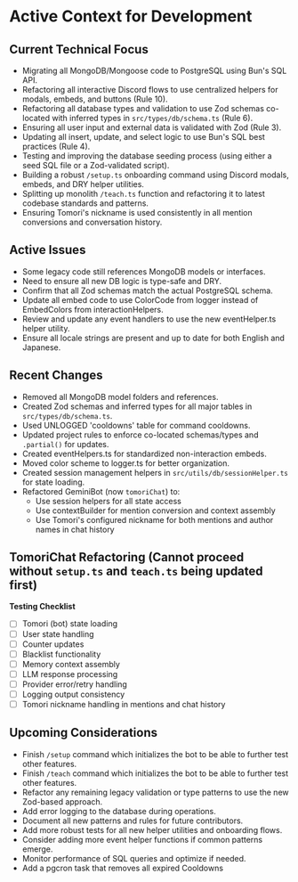 # Active Context for Development

## Current Technical Focus
- Migrating all MongoDB/Mongoose code to PostgreSQL using Bun's SQL API.
- Refactoring all interactive Discord flows to use centralized helpers for modals, embeds, and buttons (Rule 10).
- Refactoring all database types and validation to use Zod schemas co-located with inferred types in `src/types/db/schema.ts` (Rule 6).
- Ensuring all user input and external data is validated with Zod (Rule 3).
- Updating all insert, update, and select logic to use Bun's SQL best practices (Rule 4).
- Testing and improving the database seeding process (using either a seed SQL file or a Zod-validated script).
- Building a robust `/setup.ts` onboarding command using Discord modals, embeds, and DRY helper utilities.
- Splitting up monolith `/teach.ts` function and refactoring it to latest codebase standards and patterns.
- Ensuring Tomori's nickname is used consistently in all mention conversions and conversation history.

## Active Issues
- Some legacy code still references MongoDB models or interfaces.
- Need to ensure all new DB logic is type-safe and DRY.
- Confirm that all Zod schemas match the actual PostgreSQL schema.
- Update all embed code to use ColorCode from logger instead of EmbedColors from interactionHelpers.
- Review and update any event handlers to use the new eventHelper.ts helper utility.
- Ensure all locale strings are present and up to date for both English and Japanese.

## Recent Changes
- Removed all MongoDB model folders and references.
- Created Zod schemas and inferred types for all major tables in `src/types/db/schema.ts`.
- Used UNLOGGED 'cooldowns' table for command cooldowns.
- Updated project rules to enforce co-located schemas/types and `.partial()` for updates.
- Created eventHelpers.ts for standardized non-interaction embeds.
- Moved color scheme to logger.ts for better organization.
- Created session management helpers in `src/utils/db/sessionHelper.ts` for state loading.
- Refactored GeminiBot (now `tomoriChat`) to:
  - Use session helpers for all state access
  - Use contextBuilder for mention conversion and context assembly
  - Use Tomori's configured nickname for both mentions and author names in chat history

## TomoriChat Refactoring (Cannot proceed without `setup.ts` and `teach.ts` being updated first)
**Testing Checklist**
   - [ ] Tomori (bot) state loading
   - [ ] User state handling
   - [ ] Counter updates
   - [ ] Blacklist functionality
   - [ ] Memory context assembly
   - [ ] LLM response processing
   - [ ] Provider error/retry handling
   - [ ] Logging output consistency
   - [ ] Tomori nickname handling in mentions and chat history

## Upcoming Considerations
- Finish `/setup` command which initializes the bot to be able to further test other features.
- Finish `/teach` command which initializes the bot to be able to further test other features.
- Refactor any remaining legacy validation or type patterns to use the new Zod-based approach.
- Add error logging to the database during operations.
- Document all new patterns and rules for future contributors.
- Add more robust tests for all new helper utilities and onboarding flows.
- Consider adding more event helper functions if common patterns emerge.
- Monitor performance of SQL queries and optimize if needed.
- Add a pgcron task that removes all expired Cooldowns